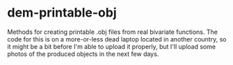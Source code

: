 # dem-printable-obj
Methods for creating printable .obj files from real bivariate functions. The code for this is on a more-or-less dead laptop located in another country, so it might be a bit before I'm able to upload it properly, but I'll upload some photos of the produced objects in the next few days.
